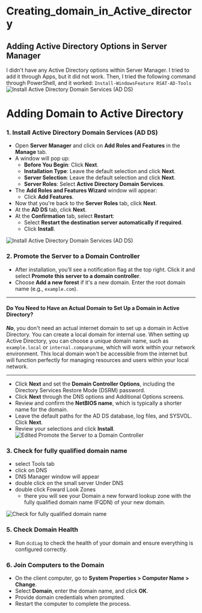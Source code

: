 # Creating_domain_in_Active_directory

## Adding Active Directory Options in Server Manager

I didn't have any Active Directory options within Server Manager. I tried to add it through Apps, but it did not work. Then, I tried the following command through PowerShell, and it worked: ```Install-WindowsFeature RSAT-AD-Tools```
![Install Active Directory Domain Services (AD DS)](https://github.com/user-attachments/assets/b03855e8-cd14-471f-b193-f0f5a870718b)

# Adding Domain to Active Directory



### 1. Install Active Directory Domain Services (AD DS)

- Open **Server Manager** and click on **Add Roles and Features** in the **Manage** tab.
- A window will pop up:
  - **Before You Begin**: Click **Next**.
  - **Installation Type**: Leave the default selection and click **Next**.
  - **Server Selection**: Leave the default selection and click **Next**.
  - **Server Roles**: Select **Active Directory Domain Services**.
- The **Add Roles and Features Wizard** window will appear:
  - Click **Add Features**.
- Now that you're back to the **Server Roles** tab, click **Next**.
- At the **AD DS** tab, click **Next**.
- At the **Confirmation** tab, select **Restart**:
  - Select **Restart the destination server automatically if required**.
  - Click **Install**.

![Install Active Directory Domain Services (AD DS)](https://github.com/user-attachments/assets/a223c59c-a438-4bd2-a910-b328a075781e)





### 2. Promote the Server to a Domain Controller
- After installation, you’ll see a notification flag at the top right. Click it and select **Promote this server to a domain controller**.
- Choose **Add a new forest** if it's a new domain. Enter the root domain name (e.g., `example.com`).

---

#### Do You Need to Have an Actual Domain to Set Up a Domain in Active Directory?

***No***, you don't need an actual internet domain to set up a domain in Active Directory. You can create a local domain for internal use. When setting up Active Directory, you can choose a unique domain name, such as `example.local` or `internal.companyname`, which will work within your network environment. This local domain won't be accessible from the internet but will function perfectly for managing resources and users within your local network.

---



- Click **Next** and set the **Domain Controller Options**, including the Directory Services Restore Mode (DSRM) password.
- Click **Next** through the DNS options and Additional Options screens.
- Review and confirm the **NetBIOS name**, which is typically a shorter name for the domain.
- Leave the default paths for the AD DS database, log files, and SYSVOL. Click **Next**.
- Review your selections and click **Install**.
![Edited Promote the Server to a Domain Controller](https://github.com/user-attachments/assets/dbca593c-5fe0-452e-b805-eac744ca0978)

### 3. Check for fully qualified domain name

- select Tools tab
- click on DNS
- DNS Manager window will appear
- double click on the small server Under DNS
- double click Foward Look Zones 
   - there you will see your Domain 
    a new forward lookup zone with the
    fully qualified domain name (FQDN) of 
    your new domain.

![Check for fully qualified domain name](https://github.com/user-attachments/assets/a2e2b9bf-6c30-41e3-a717-dcc9bd6740ae)




### 5. Check Domain Health

- Run `dcdiag` to check the health of your domain and ensure everything is configured correctly.

### 6. Join Computers to the Domain

- On the client computer, go to **System Properties > Computer Name > Change**.
- Select **Domain**, enter the domain name, and click **OK**.
- Provide domain credentials when prompted.
- Restart the computer to complete the process.
